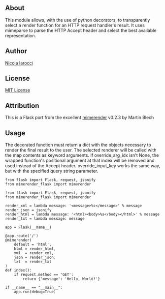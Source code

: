 ## About ##
This module allows, with the use of python decorators, to transparently select a render function for an HTTP request handler's result. It uses mimeparse to parse the HTTP Accept header and select the best available representation.

## Author ##
[Nicola Iarocci](mailto:nicola@nicolaiarocci.com)

## License ##
[MIT License](http://www.opensource.org/licenses/mit-license.php)

## Attribution ##
This is a Flask port from the excellent [mimerender](http://code.google.com/p/mimerender/) v0.2.3 by Martin Blech

## Usage ##      
The decorated function must return a dict with the objects necessary to
render the final result to the user. The selected renderer will be called
with the map contents as keyword arguments.
If override_arg_idx isn't None, the wrapped function's positional argument
at that index will be removed and used instead of the Accept header.
override_input_key works the same way, but with the specified query string 
parameter.

	from flask import Flask, request, jsonify
	from mimerender_flask import mimerender

	from flask import Flask, request, jsonify
	from mimerender_flask import mimerender

	render_xml = lambda message: '<message>%s</message>' % message
	render_json = jsonify
	render_html = lambda message: '<html><body>%s</body></html>' % message
	render_txt = lambda message: message

	app = Flask(__name__)

	@app.route('/')
	@mimerender(
	    default = 'html',
	    html = render_html,
	    xml  = render_xml,
	    json = render_json,
	    txt  = render_txt
	)
	def index():
		if request.method == 'GET':
			return {'message': 'Hello, World!'}

	if __name__ == "__main__":
	    app.run(debug=True)